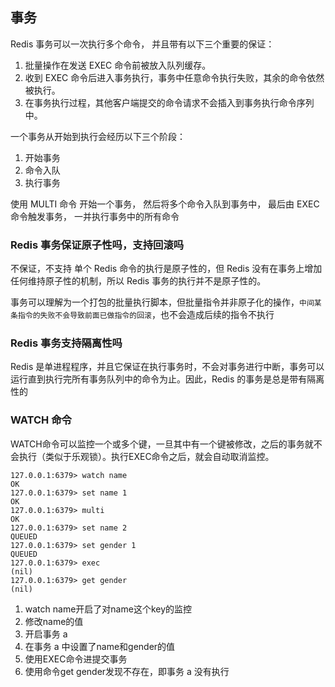 ## 事务
Redis 事务可以一次执行多个命令， 并且带有以下三个重要的保证：

1. 批量操作在发送 EXEC 命令前被放入队列缓存。 
2. 收到 EXEC 命令后进入事务执行，事务中任意命令执行失败，其余的命令依然被执行。 
3. 在事务执行过程，其他客户端提交的命令请求不会插入到事务执行命令序列中。
  
一个事务从开始到执行会经历以下三个阶段：
  
1. 开始事务 
2. 命令入队 
3. 执行事务

使用 MULTI 命令 开始一个事务， 然后将多个命令入队到事务中， 最后由 EXEC 命令触发事务， 一并执行事务中的所有命令

### Redis 事务保证原子性吗，支持回滚吗
不保证，不支持
单个 Redis 命令的执行是原子性的，但 Redis 没有在事务上增加任何维持原子性的机制，所以 Redis 事务的执行并不是原子性的。

事务可以理解为一个打包的批量执行脚本，但批量指令并非原子化的操作，`中间某条指令的失败不会导致前面已做指令的回滚`，也不会造成后续的指令不执行

### Redis 事务支持隔离性吗
Redis 是单进程程序，并且它保证在执行事务时，不会对事务进行中断，事务可以运行直到执行完所有事务队列中的命令为止。因此，Redis 的事务是总是带有隔离性的

### WATCH 命令
WATCH命令可以监控一个或多个键，一旦其中有一个键被修改，之后的事务就不会执行（类似于乐观锁）。执行EXEC命令之后，就会自动取消监控。  
```
127.0.0.1:6379> watch name
OK
127.0.0.1:6379> set name 1
OK
127.0.0.1:6379> multi
OK
127.0.0.1:6379> set name 2
QUEUED
127.0.0.1:6379> set gender 1
QUEUED
127.0.0.1:6379> exec
(nil)
127.0.0.1:6379> get gender
(nil)

```
1. watch name开启了对name这个key的监控 
2. 修改name的值 
3. 开启事务 a 
4. 在事务 a 中设置了name和gender的值 
5. 使用EXEC命令进提交事务 
6. 使用命令get gender发现不存在，即事务 a 没有执行

